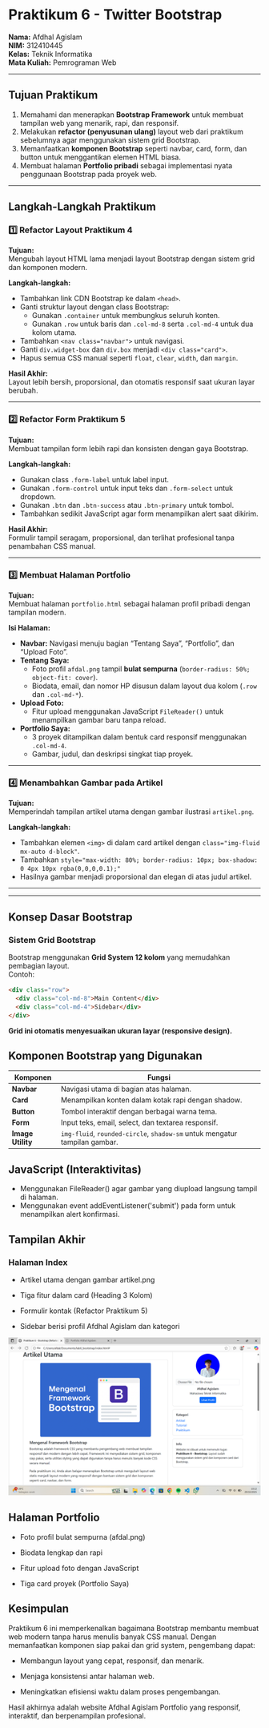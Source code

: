 #  Praktikum 6 - Twitter Bootstrap  
**Nama:** Afdhal Agislam  
**NIM:** 312410445  
**Kelas:** Teknik Informatika  
**Mata Kuliah:** Pemrograman Web  

---

##  Tujuan Praktikum
1. Memahami dan menerapkan **Bootstrap Framework** untuk membuat tampilan web yang menarik, rapi, dan responsif.  
2. Melakukan **refactor (penyusunan ulang)** layout web dari praktikum sebelumnya agar menggunakan sistem grid Bootstrap.  
3. Memanfaatkan **komponen Bootstrap** seperti navbar, card, form, dan button untuk menggantikan elemen HTML biasa.  
4. Membuat halaman **Portfolio pribadi** sebagai implementasi nyata penggunaan Bootstrap pada proyek web.

---

##  Langkah-Langkah Praktikum

### 1️⃣ Refactor Layout Praktikum 4
**Tujuan:**  
Mengubah layout HTML lama menjadi layout Bootstrap dengan sistem grid dan komponen modern.

**Langkah-langkah:**  
- Tambahkan link CDN Bootstrap ke dalam `<head>`.  
- Ganti struktur layout dengan class Bootstrap:  
  - Gunakan `.container` untuk membungkus seluruh konten.  
  - Gunakan `.row` untuk baris dan `.col-md-8` serta `.col-md-4` untuk dua kolom utama.  
- Tambahkan `<nav class="navbar">` untuk navigasi.  
- Ganti `div.widget-box` dan `div.box` menjadi `<div class="card">`.  
- Hapus semua CSS manual seperti `float`, `clear`, `width`, dan `margin`.

**Hasil Akhir:**  
Layout lebih bersih, proporsional, dan otomatis responsif saat ukuran layar berubah.

---

### 2️⃣ Refactor Form Praktikum 5
**Tujuan:**  
Membuat tampilan form lebih rapi dan konsisten dengan gaya Bootstrap.

**Langkah-langkah:**  
- Gunakan class `.form-label` untuk label input.  
- Gunakan `.form-control` untuk input teks dan `.form-select` untuk dropdown.  
- Gunakan `.btn` dan `.btn-success` atau `.btn-primary` untuk tombol.  
- Tambahkan sedikit JavaScript agar form menampilkan alert saat dikirim.

**Hasil Akhir:**  
Formulir tampil seragam, proporsional, dan terlihat profesional tanpa penambahan CSS manual.

---

### 3️⃣ Membuat Halaman Portfolio
**Tujuan:**  
Membuat halaman `portfolio.html` sebagai halaman profil pribadi dengan tampilan modern.

**Isi Halaman:**
- **Navbar:** Navigasi menuju bagian “Tentang Saya”, “Portfolio”, dan “Upload Foto”.
- **Tentang Saya:**  
  - Foto profil `afdal.png` tampil **bulat sempurna** (`border-radius: 50%; object-fit: cover`).  
  - Biodata, email, dan nomor HP disusun dalam layout dua kolom (`.row` dan `.col-md-*`).  
- **Upload Foto:**  
  - Fitur upload menggunakan JavaScript `FileReader()` untuk menampilkan gambar baru tanpa reload.  
- **Portfolio Saya:**  
  - 3 proyek ditampilkan dalam bentuk card responsif menggunakan `.col-md-4`.  
  - Gambar, judul, dan deskripsi singkat tiap proyek.

---

### 4️⃣ Menambahkan Gambar pada Artikel
**Tujuan:**  
Memperindah tampilan artikel utama dengan gambar ilustrasi `artikel.png`.

**Langkah-langkah:**
- Tambahkan elemen `<img>` di dalam card artikel dengan `class="img-fluid mx-auto d-block"`.
- Tambahkan `style="max-width: 80%; border-radius: 10px; box-shadow: 0 4px 10px rgba(0,0,0,0.1);"`
- Hasilnya gambar menjadi proporsional dan elegan di atas judul artikel.

---


---

##  Konsep Dasar Bootstrap

###  Sistem Grid Bootstrap
Bootstrap menggunakan **Grid System 12 kolom** yang memudahkan pembagian layout.  
Contoh:

```html
<div class="row">
  <div class="col-md-8">Main Content</div>
  <div class="col-md-4">Sidebar</div>
</div>
```
**Grid ini otomatis menyesuaikan ukuran layar (responsive design).**

## Komponen Bootstrap yang Digunakan ##
| Komponen          | Fungsi                                                                     |
| ----------------- | -------------------------------------------------------------------------- |
| **Navbar**        | Navigasi utama di bagian atas halaman.                                     |
| **Card**          | Menampilkan konten dalam kotak rapi dengan shadow.                         |
| **Button**        | Tombol interaktif dengan berbagai warna tema.                              |
| **Form**          | Input teks, email, select, dan textarea responsif.                         |
| **Image Utility** | `img-fluid`, `rounded-circle`, `shadow-sm` untuk mengatur tampilan gambar. |

## JavaScript (Interaktivitas) ##

- Menggunakan FileReader() agar gambar yang diupload langsung tampil di halaman.
- Menggunakan event addEventListener('submit') pada form untuk menampilkan alert konfirmasi.

## Tampilan Akhir ##

### Halaman Index ###
- Artikel utama dengan gambar artikel.png

- Tiga fitur dalam card (Heading 3 Kolom)

- Formulir kontak (Refactor Praktikum 5)

- Sidebar berisi profil Afdhal Agislam dan kategori

![Tampilan Index](tampilan_akhir.png)



## Halaman Portfolio ##
- Foto profil bulat sempurna (afdal.png)

- Biodata lengkap dan rapi

- Fitur upload foto dengan JavaScript

- Tiga card proyek (Portfolio Saya)


## Kesimpulan ##

Praktikum 6 ini memperkenalkan bagaimana Bootstrap membantu membuat web modern tanpa harus menulis banyak CSS manual.
Dengan memanfaatkan komponen siap pakai dan grid system, pengembang dapat:

- Membangun layout yang cepat, responsif, dan menarik.

- Menjaga konsistensi antar halaman web.

- Meningkatkan efisiensi waktu dalam proses pengembangan.

Hasil akhirnya adalah website Afdhal Agislam Portfolio yang responsif, interaktif, dan berpenampilan profesional.
